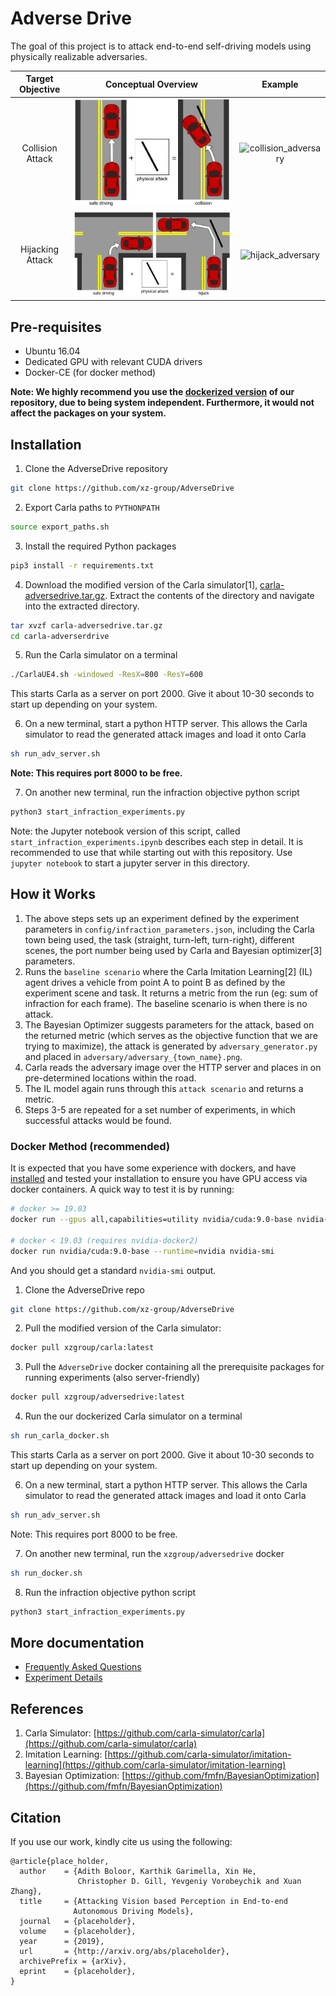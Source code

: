 # Adverse Drive

The goal of this project is to attack end-to-end self-driving models using physically realizable adversaries.

|<center>Target Objective</center>| <center>Conceptual Overview</center>| <center>Example</center>  |
| :-: | :-: | :-: |
|Collision Attack|<img src="media/collision_overview.png" alt="collision_overview"> | <img src="media/collision_adversary.gif" alt="collision_adversary"/>|
|Hijacking Attack|<img src="media/hijack_overview.png" alt="hijack_overview">|<img src="media/hijack_adversary.gif" alt="hijack_adversary">|

## Pre-requisites

- Ubuntu 16.04
- Dedicated GPU with relevant CUDA drivers
- Docker-CE (for docker method)

**Note: We highly recommend you use the [dockerized version](#docker-method-recommended) of our repository, due to being system independent. Furthermore, it would not affect the packages on your system.**

## Installation
1. Clone the AdverseDrive repository

```bash
git clone https://github.com/xz-group/AdverseDrive
```

2. Export Carla paths to `PYTHONPATH`

```bash
source export_paths.sh
```

3. Install the required Python packages

```bash
pip3 install -r requirements.txt
```

4. Download the modified version of the Carla simulator[1], [carla-adversedrive.tar.gz](https://wustl.box.com/s/8k15yp7rb0ckcp7tqmhlh0rje1q1fcjm).
Extract the contents of the directory and navigate into the extracted directory.

```bash
tar xvzf carla-adversedrive.tar.gz
cd carla-adverserdrive
```

5. Run the Carla simulator on a terminal

```bash
./CarlaUE4.sh -windowed -ResX=800 -ResY=600
```
This starts Carla as a server on port 2000. Give it about 10-30 seconds to start up depending on your system.

6. On a new terminal, start a python HTTP server. This allows the Carla simulator to read the generated attack images and load it onto Carla

```bash
sh run_adv_server.sh
```
**Note: This requires port 8000 to be free.**

7. On another new terminal, run the infraction objective python script

```bash
python3 start_infraction_experiments.py
```
Note: the Jupyter notebook version of this script, called `start_infraction_experiments.ipynb` describes each step in detail. It is recommended to use that while starting out with this repository. Use `jupyter notebook` to start a jupyter server in this directory.

## How it Works

1. The above steps sets up an experiment defined by the experiment parameters in `config/infraction_parameters.json`, including the Carla town being used, the task (straight, turn-left, turn-right), different scenes, the port number being used by Carla and Bayesian optimizer[3] parameters.
2. Runs the `baseline scenario` where the Carla Imitation Learning[2] (IL) agent drives a vehicle from point A to point B as defined by the experiment scene and task. It returns a metric from the run (eg: sum of infraction for each frame). The baseline scenario is when there is no attack.
3. The Bayesian Optimizer suggests parameters for the attack, based on the returned metric (which serves as the objective function that we are trying to maximize), the attack is generated by `adversary_generator.py` and placed in `adversary/adversary_{town_name}.png`.
4. Carla reads the adversary image over the HTTP server and places in on pre-determined locations within the road.
5. The IL model again runs through this `attack scenario` and returns a metric.
6. Steps 3-5 are repeated for a set number of experiments, in which successful attacks would be found.


### Docker Method (recommended)

It is expected that you have some experience with dockers, and have [installed](https://docs.docker.com/install/) and tested your installation to ensure you have GPU access via docker containers.
A quick way to test it is by running:
```bash
# docker >= 19.03
docker run --gpus all,capabilities=utility nvidia/cuda:9.0-base nvidia-smi

# docker < 19.03 (requires nvidia-docker2)
docker run nvidia/cuda:9.0-base --runtime=nvidia nvidia-smi
```
And you should get a standard `nvidia-smi` output.

1. Clone the AdverseDrive repo

```bash
git clone https://github.com/xz-group/AdverseDrive
```

2. Pull the modified version of the Carla simulator:

```bash
docker pull xzgroup/carla:latest
```

3. Pull the `AdverseDrive` docker containing all the prerequisite packages for running experiments (also server-friendly)

```bash
docker pull xzgroup/adversedrive:latest
```

4. Run the our dockerized Carla simulator on a terminal

```bash
sh run_carla_docker.sh
```
This starts Carla as a server on port 2000. Give it about 10-30 seconds to start up depending on your system.

6. On a new terminal, start a python HTTP server. This allows the Carla simulator to read the generated attack images and load it onto Carla

```bash
sh run_adv_server.sh
```
Note: This requires port 8000 to be free.

7. On another new terminal, run the `xzgroup/adversedrive` docker

```bash
sh run_docker.sh
```

8. Run the infraction objective python script

```bash
python3 start_infraction_experiments.py
```

## More documentation
- [Frequently Asked Questions](docs/faq.md)
- [Experiment Details](docs/experiment_details.md)

## References
1. Carla Simulator: [https://github.com/carla-simulator/carla](https://github.com/carla-simulator/carla)
2. Imitation Learning: [https://github.com/carla-simulator/imitation-learning](https://github.com/carla-simulator/imitation-learning)
3. Bayesian Optimization: [https://github.com/fmfn/BayesianOptimization](https://github.com/fmfn/BayesianOptimization)

## Citation
If you use our work, kindly cite us using the following:
```
@article{place_holder,
  author    = {Adith Boloor, Karthik Garimella, Xin He,
               Christopher D. Gill, Yevgeniy Vorobeychik and Xuan Zhang},
  title     = {Attacking Vision based Perception in End-to-end
              Autonomous Driving Models},
  journal   = {placeholder},
  volume    = {placeholder},
  year      = {2019},
  url       = {http://arxiv.org/abs/placeholder},
  archivePrefix = {arXiv},
  eprint    = {placeholder},
}
```
